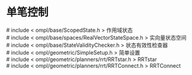 # 单笔控制
  <div>  # include  < ompl/base/ScopedState.h >   作用域状态
  <div>  # include  < ompl/base/spaces/RealVectorStateSpace.h >  实向量状态空间
  <div>  # include  < ompl/base/StateValidityChecker.h >  状态有效性检查器
  <div>  # include  < ompl/geometric/SimpleSetup.h >  简单设置
  <div>  # include  < ompl/geometric/planners/rrt/RRTstar.h >  RRTstar
  <div>  # include  < ompl/geometric/planners/rrt/RRTConnect.h >  RRTConnect